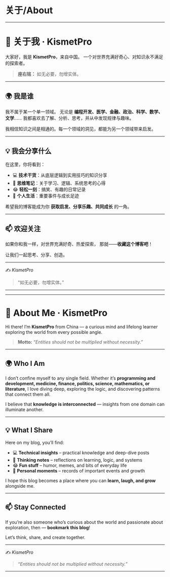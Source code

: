 # 关于/About

---

# 👋 关于我 · KismetPro

大家好，我是 **KismetPro**，来自中国。
一个对世界充满好奇心、对知识永不满足的探索者。

> **座右铭：** 如无必要，勿增实体。

---

## 🌍 我是谁

我不属于某一个单一领域。
无论是 **编程开发、医学、金融、政治、科学、数学、文学**……
我都喜欢去了解、分析、思考，并从中发现规律与趣味。

我相信知识之间是相通的。每一个领域的洞见，都能为另一个领域带来启发。

---

## 💡 我会分享什么

在这里，你将看到：

* 💻 **技术干货**：从底层逻辑到实用技巧的知识分享
* 🧠 **思维笔记**：关于学习、逻辑、系统思考的心得
* 😂 **轻松一刻**：搞笑、有趣的日常记录
* 🌱 **个人生活**：重要事件与成长足迹

希望我的博客能成为你 **获取启发、分享乐趣、共同成长** 的一角。

---

## 📫 欢迎关注

如果你和我一样，对世界充满好奇、热爱探索，
那就——**收藏这个博客吧**！

让我们一起思考、分享、创造。

---

✍️ *KismetPro*

> “如无必要，勿增实体。”

---


---

# 👋 About Me · KismetPro

Hi there! I’m **KismetPro** from China —
a curious mind and lifelong learner exploring the world from every possible angle.

> **Motto:** *“Entities should not be multiplied without necessity.”*

---

## 🌍 Who I Am

I don’t confine myself to any single field.
Whether it’s **programming and development, medicine, finance, politics, science, mathematics, or literature**,
I love diving deep, exploring the logic, and discovering patterns that connect them all.

I believe that **knowledge is interconnected** — insights from one domain can illuminate another.

---

## 💡 What I Share

Here on my blog, you’ll find:

* 💻 **Technical insights** – practical knowledge and deep-dive posts
* 🧠 **Thinking notes** – reflections on learning, logic, and systems
* 😂 **Fun stuff** – humor, memes, and bits of everyday life
* 🌱 **Personal moments** – records of important events and growth

I hope this blog becomes a place where you can **learn, laugh, and grow** alongside me.

---

## 📫 Stay Connected

If you’re also someone who’s curious about the world and passionate about exploration,
then — **bookmark this blog**!

Let’s think, share, and create together.

---

✍️ *KismetPro*

> *“Entities should not be multiplied without necessity.”*

---
